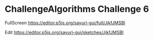 # ChallengeAlgorithms Challenge 6
FullScreen
https://editor.p5js.org/sayuri-gui/full/JjkfJMSBl

Edit
https://editor.p5js.org/sayuri-gui/sketches/JjkfJMSBl